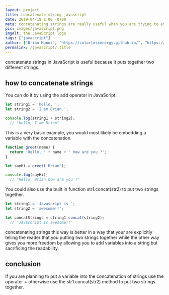 ```yaml
---
layout: project
title: concatenate string javascript
date: 2019-04-19 1:00 -0700
meta: concatenating strings are really useful when you are trying to embed a variable inbetween two strings.
pic: images/javascript.png
imgAlt: the JavaScript logo
tags: ["javascript"]
author: ["Brian Munoz", "https://colorlessenergy.github.io/", "https://github.com/colorlessenergy"]
permalink: /javascript/:title
---
```


concatenate strings in JavaScript is useful because it puts together two different strings.

## how to concatenate strings

You can do it by using the add operator in JavaScript.

```javascript
let string1 = 'hello, ';
let string2 = 'I am Brian.';

console.log(string1 + string2);
  // "hello, I am Brian"
```

This is a very basic example, you would most likely be embedding a variable with the concatenation.

```javascript
function greet(name) {
  return 'Hello, ' + name + ' how are you ?';
}

let sayHi = greet('Brian');

console.log(sayHi);
  // "Hello, Brian how are you ?"
```

You could also use the built in function <span class="highlight__code">str1.concat(str2)</span> to put two strings together.

```javascript
let string1 = 'Javascript is ';
let string2 = 'awesome!!';

let concatStrings = string1.concat(string2);
  // "Javascript is awesome!!"
```
concatenating strings this way is better in a way that your are explicitly telling the reader that you putting two strings together while the other way gives you more freedom by allowing you to add variables into a string but sacrificing the readability.

## conclusion

If you are planning to put a variable into the concatenation of strings use the operator <span class="highlight__code">+</span> otherwise use the <span class="highlight__code">str1.concat(str2)</span> method to put two strings together.